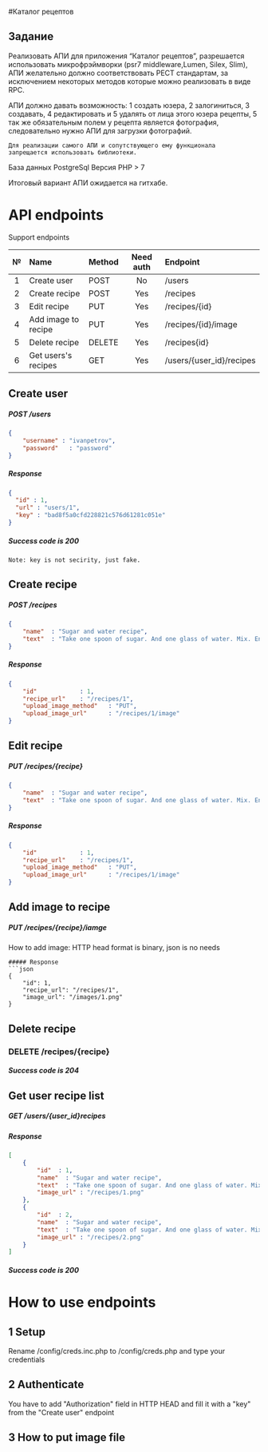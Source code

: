 #Каталог рецептов

## Задание
 
Реализовать АПИ для приложения “Каталог рецептов”, 
разрешается использовать микрофрэймворки (psr7 middleware,Lumen, Silex, Slim), 
АПИ желательно должно соответствовать РЕСТ стандартам, 
за исключением некоторых методов которые можно реализовать в виде RPC.

АПИ должно давать возможность:
  1 создать юзера, 
  2 залогиниться, 
  3 создавать, 
  4 редактировать и 
  5 удалять от лица этого юзера рецепты, 
  5 так же обязательным полем у рецепта является фотография, 
    следовательно нужно АПИ для загрузки фотографий. 

    Для реализации самого АПИ и сопутствующего ему функционала 
    запрещается использовать библиотеки.

База данных PostgreSql
Версия PHP > 7

Итоговый вариант АПИ ожидается на гитхабе.

# API endpoints

Support endpoints

| № | Name | Method | Need auth| Endpoint|  
| :---: | :--- | :--- | :---: | :--- | 
| 1 | Create user  | POST | No | /users |
| 2 | Create recipe | POST  | Yes | /recipes|
| 3 | Edit recipe   | PUT  | Yes | /recipes/{id} |
| 4 | Add image to recipe   | PUT  | Yes | /recipes/{id}/image |
| 5 | Delete recipe | DELETE  | Yes | /recipes{id} |
| 6 | Get users's recipes | GET | Yes | /users/{user_id}/recipes |

## Create user
##### POST /users
```json
{
    "username" : "ivanpetrov",
    "password"   : "password"
}
```
##### Response
```json
{
  "id" : 1,
  "url" : "users/1",
  "key" : "bad8f5a0cfd228821c576d61281c051e"
}
```
##### Success code is 200

    Note: key is not secirity, just fake.


## Create recipe
##### POST /recipes
```json
{
    "name"  : "Sugar and water recipe",
    "text"	: "Take one spoon of sugar. And one glass of water. Mix. Enjoy!"
}
```
##### Response
```json
{
    "id"            : 1,
    "recipe_url"	: "/recipes/1",
    "upload_image_method"	: "PUT",
    "upload_image_url"	    : "/recipes/1/image"
}
```

## Edit recipe
##### PUT /recipes/{recipe}
```json
{
    "name"  : "Sugar and water recipe",
    "text"	: "Take one spoon of sugar. And one glass of water. Mix. Enjoy!"
}
```
##### Response
```json
{
    "id"            : 1,
    "recipe_url"	: "/recipes/1",
    "upload_image_method"	: "PUT",
    "upload_image_url"	    : "/recipes/1/image"
}
```

## Add image to recipe
##### PUT /recipes/{recipe}/iamge

How to add image: HTTP head format is binary, json is no needs  

```
##### Response
```json
{
    "id": 1,
    "recipe_url": "/recipes/1",
    "image_url": "/images/1.png"
}
```

## Delete recipe
### DELETE /recipes/{recipe}
##### Success code is 204

## Get user recipe list
##### GET /users/{user_id}recipes

##### Response
```json
[
    {
        "id"  : 1,
        "name"  : "Sugar and water recipe",
        "text"	: "Take one spoon of sugar. And one glass of water. Mix. Enjoy!",
        "image_url" : "/recipes/1.png"
    },
    {
        "id"  : 2,
        "name"  : "Sugar and water recipe",
        "text"	: "Take one spoon of sugar. And one glass of water. Mix. Enjoy!",
        "image_url" : "/recipes/2.png"
    }
]
```
##### Success code is 200

# How to use endpoints

## 1 Setup

Rename /config/creds.inc.php to /config/creds.php and type your credentials 

## 2 Authenticate

You have to add "Authorization" field in HTTP HEAD and fill it with a "key" 
from the "Create user" endpoint

## 3 How to put image file